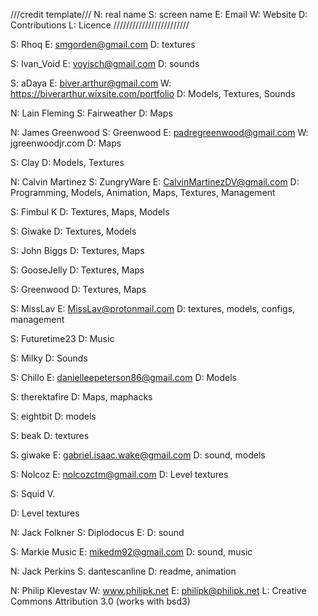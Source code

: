 ///credit template///
N: real name
S: screen name
E: Email
W: Website
D: Contributions
L: Licence 
////////////////////////

S: Rhoq
E: smgorden@gmail.com
D: textures

S: Ivan_Void
E: voyisch@gmail.com
D: sounds

S: aDaya
E: biver.arthur@gmail.com
W: https://biverarthur.wixsite.com/portfolio
D: Models, Textures, Sounds

N: Lain Fleming
S: Fairweather
D: Maps

N: James Greenwood
S: Greenwood
E: padregreenwood@gmail.com
W: jgreenwoodjr.com
D: Maps

S: Clay
D: Models, Textures

N: Calvin Martinez
S: ZungryWare
E: CalvinMartinezDV@gmail.com
D: Programming, Models, Animation, Maps, Textures, Management

S: Fimbul K
D: Textures, Maps, Models

S: Giwake
D: Textures, Models

S: John Biggs
D: Textures, Maps

S: GooseJelly
D: Textures, Maps

S: Greenwood
D: Textures, Maps

S: MissLav
E: MissLav@protonmail.com
D: textures, models, configs, management

S: Futuretime23
D: Music

S: Milky
D: Sounds

S: Chillo
E: danielleepeterson86@gmail.com
D: Models

S: therektafire
D: Maps, maphacks

S: eightbit
D: models

S: beak
D: textures

S: giwake
E: gabriel.isaac.wake@gmail.com
D: sound, models

S: Nolcoz
E: nolcozctm@gmail.com
D: Level textures

S: Squid V.

D: Level textures

N: Jack Folkner
S: Diplodocus
E: 
D: sound

S: Markie Music
E: mikedm92@gmail.com
D: sound, music

N: Jack Perkins
S: dantescanline
D: readme, animation

N: Philip Klevestav
W: www.philipk.net
E: philipk@philipk.net
L: Creative Commons Attribution 3.0 (works with bsd3)


    

